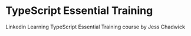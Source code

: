 # TypeScript Essential Training
Linkedin Learning TypeScript Essential Training course by Jess Chadwick

